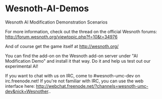 Wesnoth-AI-Demos
================

Wesnoth AI Modification Demonstration Scenarios

For more information, check out the thread on the official Wesnoth forums:
http://forum.wesnoth.org/viewtopic.php?f=10&t=34976

And of course get the game itself at http://wesnoth.org/

You can find the add-on on the Wesnoth add-on server under "AI Modification Demo" and install it that way. Do it and help us test out our experimental AI!

If you want to chat with us on IRC, come to #wesnoth-umc-dev on irc.freenode.net! 
If you're not familiar with IRC, you can use the web interface here: http://webchat.freenode.net/?channels=wesnoth-umc-dev&nick=Wesnother..